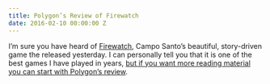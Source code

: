 ```yaml
---
title: Polygon’s Review of Firewatch
date: 2016-02-10 00:00:00 Z
---
```


I’m sure you have heard of [Firewatch](http://www.firewatchgame.com/), Campo Santo’s beautiful, story-driven game the released yesterday. I can personally tell you that it is one of the best games I have played in years, [but if you want more reading material you can start with Polygon’s review](http://www.polygon.com/2016/2/8/10900796/firewatch-review-pc-ps4-playstation-4-campo-santo).